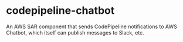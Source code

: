 # codepipeline-chatbot
An AWS SAR component that sends CodePipeline notifications to AWS Chatbot, which itself can publish messages to Slack, etc.
